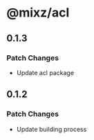 # @mixz/acl

## 0.1.3

### Patch Changes

- Update acl package

## 0.1.2

### Patch Changes

- Update building process
